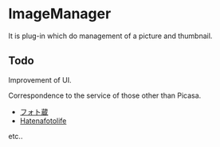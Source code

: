# ImageManager

It is plug-in which do management of a picture and thumbnail.

## Todo

Improvement of UI.

Correspondence to the service of those other than Picasa.

* [フォト蔵](http://photozou.jp/)
* [Hatenafotolife](http://f.hatena.ne.jp/)

etc..





